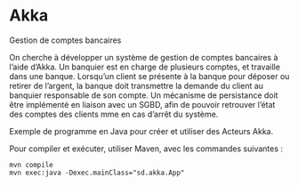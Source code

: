 # Akka

Gestion de comptes bancaires


On cherche à développer un système de gestion de comptes bancaires à l’aide d’Akka. Un banquier
est en charge de plusieurs comptes, et travaille dans une banque. Lorsqu’un client se présente à la
banque pour déposer ou retirer de l’argent, la banque doit transmettre la demande du client au
banquier responsable de son compte.
Un mécanisme de persistance doit être implémenté en liaison avec un SGBD, afin de pouvoir
retrouver l’état des comptes des clients mme en cas d’arrêt du système.

Exemple de programme en Java pour créer et utiliser des Acteurs Akka. 

Pour compiler et exécuter, utiliser Maven, avec les commandes suivantes :

```
mvn compile
mvn exec:java -Dexec.mainClass="sd.akka.App"
```
